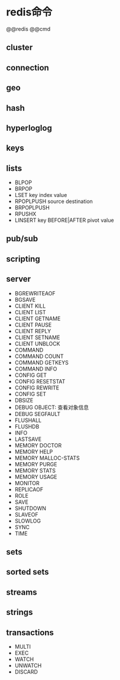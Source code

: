 # redis命令

@@redis @@cmd

## cluster

## connection

## geo

## hash

## hyperloglog

## keys

## lists

- BLPOP
- BRPOP
- LSET key index value
- RPOPLPUSH source destination
- BRPOPLPUSH
- RPUSHX
- LINSERT key BEFORE|AFTER pivot value

## pub/sub

## scripting

## server

- BGREWRITEAOF
- BGSAVE  
- CLIENT KILL  
- CLIENT LIST  
- CLIENT GETNAME  
- CLIENT PAUSE  
- CLIENT REPLY  
- CLIENT SETNAME  
- CLIENT UNBLOCK  
- COMMAND  
- COMMAND COUNT
- COMMAND GETKEYS  
- COMMAND INFO  
- CONFIG GET  
- CONFIG RESETSTAT  
- CONFIG REWRITE  
- CONFIG SET  
- DBSIZE  
- DEBUG OBJECT: 查看对象信息  
- DEBUG SEGFAULT  
- FLUSHALL  
- FLUSHDB  
- INFO  
- LASTSAVE  
- MEMORY DOCTOR  
- MEMORY HELP  
- MEMORY MALLOC-STATS  
- MEMORY PURGE  
- MEMORY STATS  
- MEMORY USAGE  
- MONITOR  
- REPLICAOF  
- ROLE  
- SAVE  
- SHUTDOWN  
- SLAVEOF  
- SLOWLOG  
- SYNC  
- TIME  

## sets

## sorted sets

## streams

## strings

## transactions

- MULTI  
- EXEC  
- WATCH  
- UNWATCH  
- DISCARD  
